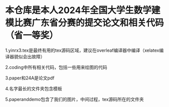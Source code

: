 # 本仓库是本人2024年全国大学生数学建模比赛广东省分赛的提交论文和相关代码（省一等奖）

1.yinrx3.tex是最终有用的tex源码区域，建议在overleaf编译器中编译（xelatex编译器貌似会出故障）

2.coding中所有相关代码，包括一些用来绘图的代码

3.paper和24A是论文pdf

4.名字最长的文件夹包含模板

5.paperanddemo包含了我们的图片，中间过程，tex源码所在的文件夹

